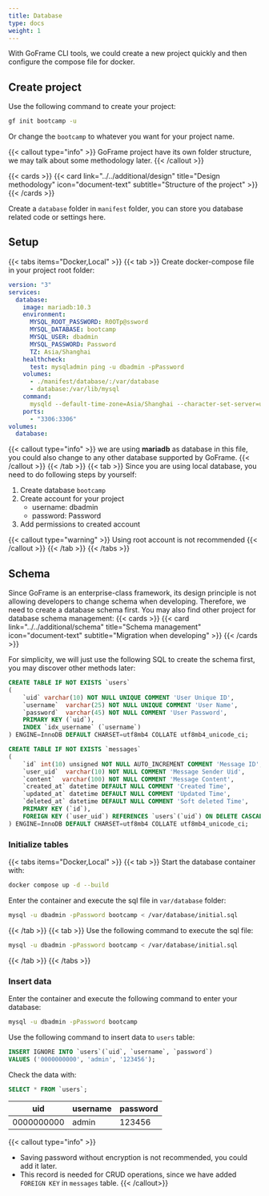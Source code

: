 ```yaml
---
title: Database
type: docs
weight: 1
---
```


With GoFrame CLI tools, we could create a new project quickly and then configure the compose file for docker.

## Create project

Use the following command to create your project:

```bash
gf init bootcamp -u
```

Or change the `bootcamp` to whatever you want for your project name.

{{< callout type="info" >}}
GoFrame project have its own folder structure, we may talk about some methodology later.
{{< /callout >}}

{{< cards >}}
  {{< card link="../../additional/design" title="Design methodology" icon="document-text" subtitle="Structure of the project" >}}
{{< /cards >}}

Create a `database` folder in `manifest` folder, you can store you database related code or settings here.

## Setup
{{< tabs items="Docker,Local" >}}
{{< tab >}}
Create docker-compose file in your project root folder:
```yaml {filename="docker-compose.yaml"}
version: "3"
services:
  database:
    image: mariadb:10.3
    environment:
      MYSQL_ROOT_PASSWORD: R0OTp@ssword
      MYSQL_DATABASE: bootcamp
      MYSQL_USER: dbadmin
      MYSQL_PASSWORD: Password
      TZ: Asia/Shanghai
    healthcheck:
      test: mysqladmin ping -u dbadmin -pPassword
    volumes:
      - ./manifest/database/:/var/database
      - database:/var/lib/mysql
    command:
      mysqld --default-time-zone=Asia/Shanghai --character-set-server=utf8mb4 --collation-server=utf8mb4_unicode_ci
    ports:
      - "3306:3306"
volumes:
  database:
```
{{< callout type="info" >}}
we are using __mariadb__ as database in this file, you could also change to any other database supported by GoFrame.
{{< /callout >}}
{{< /tab >}}
{{< tab >}}
Since you are using local database, you need to do following steps by yourself:
1. Create database `bootcamp`
2. Create account for your project
    - username: dbadmin
    - password: Password
3. Add permissions to created account

{{< callout type="warning" >}}
Using root account is not recommended
{{< /callout >}}
{{< /tab >}}
{{< /tabs >}}

## Schema

Since GoFrame is an enterprise-class framework, its design principle is not allowing  developers to change schema when developing. Therefore, we need to create a database schema first. You may also find other project for database schema management:
{{< cards >}}
  {{< card link="../../additional/schema" title="Schema management" icon="document-text" subtitle="Migration when developing" >}}
{{< /cards >}}

For simplicity, we will just use the following SQL to create the schema first, you may discover other methods later:
```sql {filename="manifest/database/initial.sql"}
CREATE TABLE IF NOT EXISTS `users`
(
    `uid` varchar(10) NOT NULL UNIQUE COMMENT 'User Unique ID',
    `username`  varchar(25) NOT NULL UNIQUE COMMENT 'User Name',
    `password`  varchar(45) NOT NULL COMMENT 'User Password',
    PRIMARY KEY (`uid`),
    INDEX `idx_username` (`username`)
) ENGINE=InnoDB DEFAULT CHARSET=utf8mb4 COLLATE utf8mb4_unicode_ci;

CREATE TABLE IF NOT EXISTS `messages`
(
    `id` int(10) unsigned NOT NULL AUTO_INCREMENT COMMENT 'Message ID',
    `user_uid`  varchar(10) NOT NULL COMMENT 'Message Sender Uid',
    `content`  varchar(100) NOT NULL COMMENT 'Message Content',
    `created_at` datetime DEFAULT NULL COMMENT 'Created Time',
    `updated_at` datetime DEFAULT NULL COMMENT 'Updated Time',
    `deleted_at` datetime DEFAULT NULL COMMENT 'Soft deleted Time',
    PRIMARY KEY (`id`),
    FOREIGN KEY (`user_uid`) REFERENCES `users`(`uid`) ON DELETE CASCADE
) ENGINE=InnoDB DEFAULT CHARSET=utf8mb4 COLLATE utf8mb4_unicode_ci;
```

### Initialize tables

{{< tabs items="Docker,Local" >}}
{{< tab >}}
Start the database container with:
```bash
docker compose up -d --build
```
Enter the container and execute the sql file in `var/database` folder:
```bash
mysql -u dbadmin -pPassword bootcamp < /var/database/initial.sql
```
{{< /tab >}}
{{< tab >}}
Use the following command to execute the sql file:
```bash
mysql -u dbadmin -pPassword bootcamp < /var/database/initial.sql
```
{{< /tab >}}
{{< /tabs >}}

### Insert data

Enter the container and execute the following command to enter your database:

```bash
mysql -u dbadmin -pPassword bootcamp
```

Use the following command to insert data to `users` table:

```sql
INSERT IGNORE INTO `users`(`uid`, `username`, `password`)
VALUES ('0000000000', 'admin', '123456');
```

Check the data with:

```sql
SELECT * FROM `users`;
```

| uid         | username    | password    |
| ----------- | ----------- | ----------- |
| 0000000000  | admin       | 123456      |

{{< callout type="info" >}}
- Saving password without encryption is not recommended, you could add it later.
- This record is needed for CRUD operations, since we have added `FOREIGN KEY` in `messages` table.
{{< /callout>}}